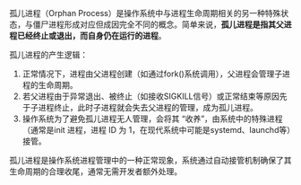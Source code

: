 孤儿进程（Orphan Process）是操作系统中与进程生命周期相关的另一种特殊状态，与僵尸进程形成对应但成因完全不同的概念。简单来说，**孤儿进程是指其父进程已经终止或退出，而自身仍在运行的进程**。

孤儿进程的产生逻辑：
1. 正常情况下，进程由父进程创建（如通过fork()系统调用），父进程会管理子进程的生命周期。
2. 若父进程由于异常退出、被终止（如接收SIGKILL信号）或正常结束等原因先于子进程终止，此时子进程就会失去父进程的管理，成为孤儿进程。
3. 操作系统为了避免孤儿进程无人管理，会将其 “收养”，由系统中的特殊进程（通常是init 进程，进程 ID 为 1，在现代系统中可能是systemd、launchd等）接管。

孤儿进程是操作系统进程管理中的一种正常现象，系统通过自动接管机制确保了其生命周期的合理收尾，通常无需开发者额外处理。

